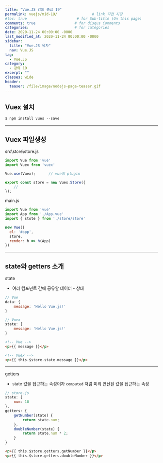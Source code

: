 ```yaml
---
title: "Vue.JS 강의 중급 19"
permalink: vuejs/mid-19/                # link 직접 지정
#toc: true                       # for Sub-title (On this page)
comments: true                  # for disqus Comments
categories:                     # for categories
date: 2020-11-24 00:00:00 -0000
last_modified_at: 2020-11-24 00:00:00 -0000
sidebar:
  title: "Vue.JS 목차"
  nav: Vue.JS
tag:
  - Vue.JS
category:
  - 강의 19
excerpt: ""
classes: wide
header:
  teaser: /file/image/nodejs-page-teaser.gif
---
```


## Vuex 설치

```s
$ npm install vues --save
```

---

## Vuex 파일생성

src\store\store.js

```js
import Vue from 'vue'
import Vuex from 'vuex'

Vue.use(Vuex);      // vue의 plugin

export const store = new Vuex.Store({
    // 
});
```

main.js

```js
import Vue from 'vue'
import App from './App.vue'
import { stote } from './store/store'

new Vue({
  el: '#app',
  store,
  render: h => h(App)
})
```

---

## state와 getters 소개

state

* 여러 컴포넌트 간에 공유할 데이터 - 상태

```js
// Vue
data: {
    message: 'Hello Vue.js!'
}

// Vuex
state: {
    message: 'Hello Vue.js!'
}
```

```html
<!-- Vue -->
<p>{{ message }}</p>

<!-- Vuex -->
<p>{{ this.$store.state.message }}</p>
```

---

getters

* state 값을 접근하는 속성이자 `computed` 처럼 미리 연산된 값을 접근하는 속성

```js
// store.js
state: {
    num: 10
},
getters: {
    getNumber(state) {
        return state.num;
    },
    doubleNumber(state) {
        return state.num * 2;
    }
}
```

```html
<p>{{ this.$store.getters.getNumber }}</p>
<p>{{ this.$store.getters.doubleNumber }}</p>
```